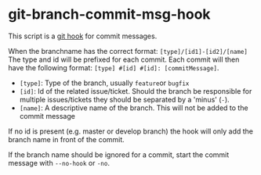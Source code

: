 # git-branch-commit-msg-hook


This script is a [git hook](https://githooks.com/) for commit messages.

When the branchname has the correct format: `[type]/[id1]-[id2]/[name]` The type and id will be prefixed for each commit. Each commit will then have the following format: `[type] #[id] #[id]: [commitMessage]`.

* `[type]`: Type of the branch, usually `feature`or `bugfix`
* `[id]`: Id of the related issue/ticket. Should the branch be responsible for multiple issues/tickets they should be separated by a 'minus' (`-`).
* `[name]`: A descriptive name of the branch. This will not be added to the commit message

If no id is present (e.g. master or develop branch) the hook will only add the branch name in front of the commit.

If the branch name should be ignored for a commit, start the commit message with `--no-hook` or `-no`.


